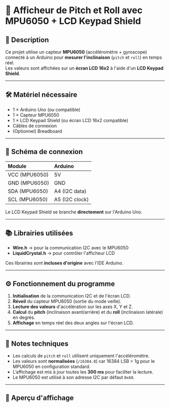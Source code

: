 # 📄 Afficheur de Pitch et Roll avec MPU6050 + LCD Keypad Shield

## 🎯 Description

Ce projet utilise un capteur **MPU6050** (accéléromètre + gyroscope) connecté à un Arduino pour **mesurer l'inclinaison** (`pitch` et `roll`) en temps réel.  
Les valeurs sont affichées sur un **écran LCD 16x2** à l'aide d'un **LCD Keypad Shield**.

---

## 🛠 Matériel nécessaire

- 1 × Arduino Uno (ou compatible)
- 1 × Capteur MPU6050
- 1 × LCD Keypad Shield (ou écran LCD 16x2 compatible)
- Câbles de connexion
- (Optionnel) Breadboard

---

## 🔌 Schéma de connexion

| Module         | Arduino         |
|:---------------|:----------------|
| VCC (MPU6050)  | 5V               |
| GND (MPU6050)  | GND              |
| SDA (MPU6050)  | A4 (I2C data)    |
| SCL (MPU6050)  | A5 (I2C clock)   |

Le LCD Keypad Shield se branche **directement** sur l'Arduino Uno.

---

## 📚 Librairies utilisées

- **Wire.h** → pour la communication I2C avec le MPU6050
- **LiquidCrystal.h** → pour contrôler l'afficheur LCD

Ces librairies sont **incluses d'origine** avec l'IDE Arduino.

---

## ⚙️ Fonctionnement du programme

1. **Initialisation** de la communication I2C et de l'écran LCD.
2. **Réveil** du capteur MPU6050 (sortie du mode veille).
3. **Lecture des valeurs** d'accélération sur les axes X, Y et Z.
4. **Calcul** du **pitch** (inclinaison avant/arrière) et du **roll** (inclinaison latérale) en degrés.
5. **Affichage** en temps réel des deux angles sur l'écran LCD.

---

## 🧠 Notes techniques

- Les calculs de `pitch` et `roll` utilisent uniquement l'accéléromètre.
- Les valeurs sont **normalisées** (`/16384.0`) car 16384 LSB = 1g pour le MPU6050 en configuration standard.
- L’affichage est mis à jour toutes les **300 ms** pour faciliter la lecture.
- Le MPU6050 est utilisé à son adresse I2C par défaut `0x68`.

---

## 📸 Aperçu d'affichage

